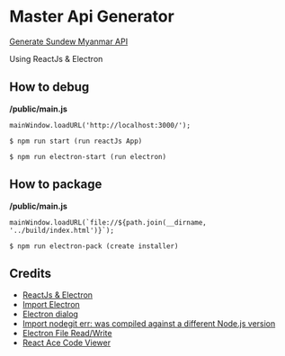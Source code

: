
# Master Api Generator

[Generate Sundew Myanmar API](https://github.com/SundewMyanmar/master-api)

Using ReactJs & Electron

## How to debug

**/public/main.js** 
```
mainWindow.loadURL('http://localhost:3000/');
```

```
$ npm run start (run reactJs App)
```

```
$ npm run electron-start (run electron)
```

## How to package

**/public/main.js** 
```
mainWindow.loadURL(`file://${path.join(__dirname, '../build/index.html')}`);
```

```
$ npm run electron-pack (create installer)
```

## Credits

* [ReactJs & Electron](https://medium.com/@brockhoff/using-electron-with-react-the-basics-e93f9761f86f)
* [Import Electron](https://blog.csdn.net/zoepriselife316/article/details/89920309)
* [Electron dialog](https://electronjs.org/docs/api/dialog)
* [Import nodegit err: was compiled against a different Node.js version](https://github.com/nodegit/nodegit/issues/1259)
* [Electron File Read/Write](https://dev.to/aurelkurtula/creating-a-text-editor-in-electron-reading-files-13b8)
* [React Ace Code Viewer](https://www.npmjs.com/package/react-ace)
